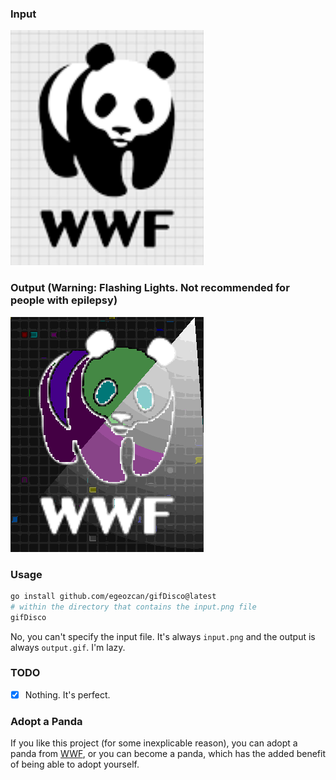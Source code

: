 ### Input

![input.png](input.png)

### Output (Warning: Flashing Lights. Not recommended for people with epilepsy)

![output.gif](output.gif)

### Usage

```bash
go install github.com/egeozcan/gifDisco@latest
# within the directory that contains the input.png file
gifDisco
```

No, you can't specify the input file. 
It's always `input.png` and the output is always `output.gif`. I'm lazy.

### TODO

- [X] Nothing. It's perfect.

### Adopt a Panda

If you like this project (for some inexplicable reason),
you can adopt a panda from [WWF](https://gifts.worldwildlife.org/gift-center/gifts/Species-Adoptions/Panda),
or you can become a panda, which has the added benefit of being able to adopt yourself.
